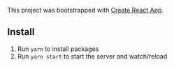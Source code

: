This project was bootstrapped with [Create React App](https://github.com/facebook/create-react-app).

## Install

1. Run `yarn` to install packages
2. Run `yarn start` to start the server and watch/reload
